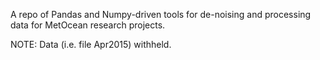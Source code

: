 A repo of Pandas and Numpy-driven tools for de-noising and processing data for MetOcean research projects.

NOTE: Data (i.e. file Apr2015) withheld.

